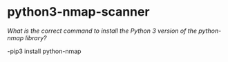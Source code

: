 # python3-nmap-scanner
*What is the correct command to install the Python 3 version of the python-nmap library?*

-pip3 install python-nmap
 
